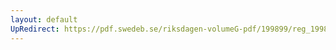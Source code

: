 ```yaml
---
layout: default
UpRedirect: https://pdf.swedeb.se/riksdagen-volumeG-pdf/199899/reg_199899/reg_199899_0412.pdf
---
```

